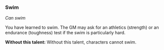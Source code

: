 
### Swim

_Can swim_

You have learned to swim. The GM may ask for an athletics (strength) or an endurance (toughness) test if the swim is particularly hard.

**Without this talent:**
Without this talent, characters cannot swim.
